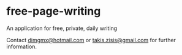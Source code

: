 # free-page-writing
An application for free, private, daily writing

Contact dimgmx@hotmail.com or takis.zisis@gmail.com for further information.